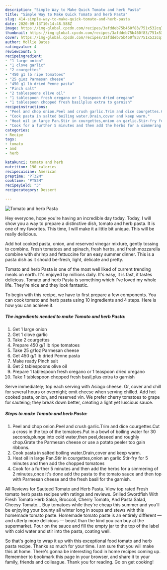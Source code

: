 ```yaml
---
description: "Simple Way to Make Quick Tomato and herb Pasta"
title: "Simple Way to Make Quick Tomato and herb Pasta"
slug: 414-simple-way-to-make-quick-tomato-and-herb-pasta
date: 2020-09-13T10:14:48.588Z
image: https://img-global.cpcdn.com/recipes/3afddeb75b460f83/751x532cq70/tomato-and-herb-pasta-recipe-main-photo.jpg
thumbnail: https://img-global.cpcdn.com/recipes/3afddeb75b460f83/751x532cq70/tomato-and-herb-pasta-recipe-main-photo.jpg
cover: https://img-global.cpcdn.com/recipes/3afddeb75b460f83/751x532cq70/tomato-and-herb-pasta-recipe-main-photo.jpg
author: Mollie Bates
ratingvalue: 4
reviewcount: 5
recipeingredient:
- "1 large onion"
- "1 clove garlic"
- "2 courgettes"
- "450 g1 lb ripe tomatoes"
- "25 g1oz Parmesan cheese"
- "450 g1 lb dried Penne pasta"
- "Pinch salt"
- "2 tablespoons olive oil"
- "1 tablespoon fresh oregano or 1 teaspoon dried oregano"
- "1 tablespoon chopped fresh basilplus extra to garnish"
recipeinstructions:
- "Peel and chop onion.Peel and crush garlic.Trim and dice courgettes.Cut a cross in the top of the tomatoes.Put in a bowl of boiling water for 30 seconds,plunge into cold water,then peel,deseed and roughly chop.Grate the Parmesan cheese or use a potato peeler too gain ribbons."
- "Cook pasta in salted boiling water.Drain,cover and keep warm."
- "Heat oil in large Pan.Stir in courgettes,onion an garlic.Stir-fry for 5 minutes and then add the chopped tomatoes"
- "Cook for a further 5 minutes and then add the herbs for a simmering of 2 minutes,once it&#39;s done add the pasta to the tomato sauce and then top with Parmesan cheese and the fresh basil for the garnish."
categories:
- Recipe
tags:
- tomato
- and
- herb

katakunci: tomato and herb 
nutrition: 190 calories
recipecuisine: American
preptime: "PT32M"
cooktime: "PT52M"
recipeyield: "3"
recipecategory: Dessert

---
```



![Tomato and herb Pasta](https://img-global.cpcdn.com/recipes/3afddeb75b460f83/751x532cq70/tomato-and-herb-pasta-recipe-main-photo.jpg)

Hey everyone, hope you're having an incredible day today. Today, I will show you a way to prepare a distinctive dish, tomato and herb pasta. It is one of my favorites. This time, I will make it a little bit unique. This will be really delicious.

Add hot cooked pasta, onion, and reserved vinegar mixture, gently tossing to combine. Fresh tomatoes and spinach, fresh herbs, and fresh mozzarella combine with shrimp and fettuccine for an easy summer dinner. This is a pasta dish as it should be-fresh, light, delicate and pretty.

Tomato and herb Pasta is one of the most well liked of current trending meals on earth. It's enjoyed by millions daily. It's easy, it is fast, it tastes delicious. Tomato and herb Pasta is something which I've loved my whole life. They're nice and they look fantastic.


To begin with this recipe, we have to first prepare a few components. You can cook tomato and herb pasta using 10 ingredients and 4 steps. Here is how you can achieve it.

<!--inarticleads1-->

##### The ingredients needed to make Tomato and herb Pasta:

1. Get 1 large onion
1. Get 1 clove garlic
1. Take 2 courgettes
1. Prepare 450 g/1 lb ripe tomatoes
1. Take 25 g/1oz Parmesan cheese
1. Get 450 g/1 lb dried Penne pasta
1. Make ready Pinch salt
1. Get 2 tablespoons olive oil
1. Prepare 1 tablespoon fresh oregano or 1 teaspoon dried oregano
1. Take 1 tablespoon chopped fresh basil,plus extra to garnish


Serve immediately; top each serving with Asiago cheese. Or, cover and chill for several hours or overnight; omit cheese when serving chilled. Add hot cooked pasta, onion, and reserved vin. We prefer cherry tomatoes to grape for sauteing; they break down better, creating a light yet luscious sauce. 

<!--inarticleads2-->

##### Steps to make Tomato and herb Pasta:

1. Peel and chop onion.Peel and crush garlic.Trim and dice courgettes.Cut a cross in the top of the tomatoes.Put in a bowl of boiling water for 30 seconds,plunge into cold water,then peel,deseed and roughly chop.Grate the Parmesan cheese or use a potato peeler too gain ribbons.
1. Cook pasta in salted boiling water.Drain,cover and keep warm.
1. Heat oil in large Pan.Stir in courgettes,onion an garlic.Stir-fry for 5 minutes and then add the chopped tomatoes
1. Cook for a further 5 minutes and then add the herbs for a simmering of 2 minutes,once it&#39;s done add the pasta to the tomato sauce and then top with Parmesan cheese and the fresh basil for the garnish.


All Reviews for Sauteed Tomato and Herb Pasta. View top rated Fresh tomato herb pasta recipes with ratings and reviews. Grilled Swordfish With Fresh Tomato Herb Salsa, Broccoli, Cherry Tomato, And Pasta Salad, Cheesy Tomato… Buy tomatoes while they&#39;re cheap this summer and you&#39;ll be enjoying your bounty all winter long in soups and stews with this homemade tomato paste. Homemade tomato paste is an entirely different — and utterly more delicious — beast than the kind you can buy at the supermarket. Pour on the sauce and fill the empty jar to the top of the label with cold water and stir into the pasta, coating well. 

So that's going to wrap it up with this exceptional food tomato and herb pasta recipe. Thanks so much for your time. I am sure that you will make this at home. There's gonna be interesting food in home recipes coming up. Remember to bookmark this page in your browser, and share it to your family, friends and colleague. Thank you for reading. Go on get cooking!
